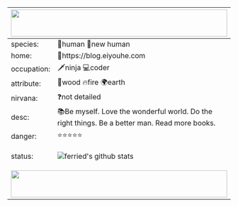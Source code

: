 <table>
<thead>
<th colspan="2">
<img style="height:61px;width:100%;" src="https://github.com/ferried/ferried/blob/master/imgs/2.gif" height="61px" width="100%" />
</th>
</thead>
<tbody>
<tr>
<td> species: </td>
<td>🙋human 💁new human</td>
</tr>
<tr>
<td>home: </td>
<td>🏨https://blog.eiyouhe.com</td>
</tr>
<tr>
<td>occupation: </td>
<td>🗡ninja  💻coder</td>
</tr>
<tr>
<td>attribute: </td>
<td>🌲wood 🔥fire 🌍earth</td>
</tr>
<tr>
<td>nirvana: </td>
<td>❓not detailed</td>
</tr>
<tr>
<td>desc: </td>
<td>📚Be myself. Love the wonderful world. Do the right things. Be a better man. Read more books. </td>
</tr>
<tr>
<td>danger: </td>
<td>⭐⭐⭐⭐⭐</td>
</tr>
<tr>
<td>status: </td>
<td>

<div>

![ferried's github stats](https://github-readme-stats.vercel.app/api?username=ferried&count_private=true&show_icons=true&theme=radical)

</div>


</td>
</tr>
<tr>
<td colspan="2">
<img style="height:61px;width:100%;" src="https://github.com/ferried/ferried/blob/master/imgs/3.gif" height="61px" width="100%" />
</td>
</tr>
</tbody>
</table>
</div>

